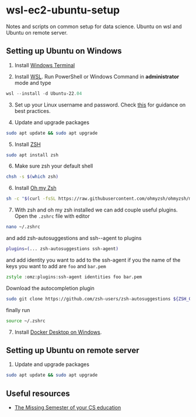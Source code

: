 # wsl-ec2-ubuntu-setup

Notes and scripts on common setup for data science. Ubuntu on wsl and Ubuntu on remote server.

## Setting up Ubuntu on Windows
1. Install [Windows Terminal](https://learn.microsoft.com/en-us/windows/terminal/install)

2. Install [WSL](https://learn.microsoft.com/en-us/windows/wsl/install). Run PowerShell or Windows Command in <b>administrator</b> mode and type
```PowerShell
wsl --install -d Ubuntu-22.04
```
3. Set up your Linux username and password. Check [this](https://learn.microsoft.com/en-us/windows/wsl/setup/environment) for guidance on best practices.

4. Update and upgrade packages
```Bash
sudo apt update && sudo apt upgrade
```
5. Install [ZSH](https://github.com/ohmyzsh/ohmyzsh/wiki/Installing-ZSH)
```Bash
sudo apt install zsh
```
6. Make sure zsh your default shell
```Bash
chsh -s $(which zsh)
```

6. Install [Oh my Zsh](https://github.com/ohmyzsh/ohmyzsh)
```Bash
sh -c "$(curl -fsSL https://raw.githubusercontent.com/ohmyzsh/ohmyzsh/master/tools/install.sh)"
```
7. With zsh and oh my zsh installed we can add couple useful plugins. Open the `.zshrc` file with editor
```zsh
nano ~/.zshrc
```
and add zsh-autosuggestions and ssh--agent to plugins
```zsh
plugins=(... zsh-autosuggestions ssh-agent)
```
and add identity you want to add to the ssh-agent if you the name of the keys you want to add are `foo` and `bar.pem`
```zsh
zstyle :omz:plugins:ssh-agent identities foo bar.pem
```
Download the autocompletion plugin
```zsh
sudo git clone https://github.com/zsh-users/zsh-autosuggestions ${ZSH_CUSTOM:-~/.oh-my-zsh/custom}/plugins/zsh-autosuggestions

```
finally run 
```zsh
source ~/.zshrc
```

7. Install [Docker Desktop on Windows](https://docs.docker.com/desktop/install/windows-install/).


## Setting up Ubuntu on remote server
1. Update and upgrade packages
```Bash
sudo apt update && sudo apt upgrade
```

## Useful resources
* [The Missing Semester of your CS education](https://missing.csail.mit.edu/)